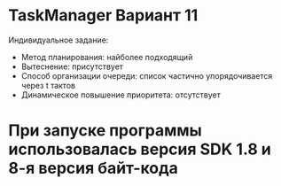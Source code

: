 # TaskManager Вариант 11
Индивидуальное задание:
- Метод планирования: найболее подходящий
- Вытеснение: присутствует
- Способ организации очереди: список частично упорядочивается через t тактов
- Динамическое повышение приоритета: отсутствует
# При запуске программы использовалась версия SDK 1.8 и 8-я версия байт-кода
